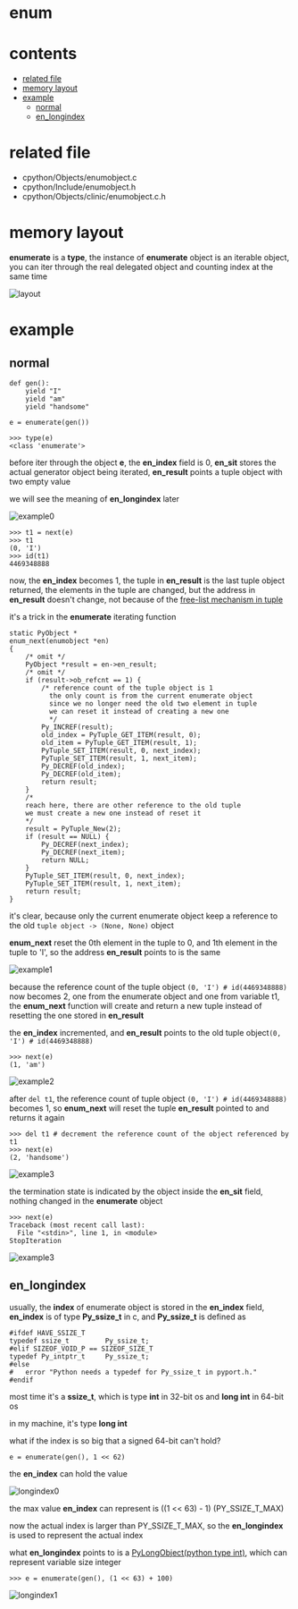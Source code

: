 # enum

# contents

* [related file](#related-file)
* [memory layout](#memory-layout)
* [example](#example)
    * [normal](#normal)
    * [en_longindex](#en_longindex)

# related file
* cpython/Objects/enumobject.c
* cpython/Include/enumobject.h
* cpython/Objects/clinic/enumobject.c.h

# memory layout

**enumerate** is a **type**, the instance of **enumerate** object is an iterable object, you can iter through the real delegated object and counting index at the same time

![layout](https://github.com/zpoint/CPython-Internals/blob/master/BasicObject/enum/layout.png)

# example

## normal

    def gen():
        yield "I"
        yield "am"
        yield "handsome"

    e = enumerate(gen())

    >>> type(e)
    <class 'enumerate'>

before iter through the object **e**, the **en_index** field is 0, **en_sit** stores the actual generator object being iterated, **en_result** points a tuple object with two empty value

we will see the meaning of **en_longindex** later

![example0](https://github.com/zpoint/CPython-Internals/blob/master/BasicObject/enum/example0.png)

    >>> t1 = next(e)
    >>> t1
    (0, 'I')
    >>> id(t1)
    4469348888

now, the **en_index** becomes 1, the tuple in **en_result** is the last tuple object returned, the elements in the tuple are changed, but the address in **en_result** doesn't change, not because of the [free-list mechanism in tuple](https://github.com/zpoint/CPython-Internals/blob/master/BasicObject/tuple/tuple.md#free-list)

it's a trick in the **enumerate** iterating function

    static PyObject *
    enum_next(enumobject *en)
    {
        /* omit */
        PyObject *result = en->en_result;
        /* omit */
        if (result->ob_refcnt == 1) {
            /* reference count of the tuple object is 1
              the only count is from the current enumerate object
              since we no longer need the old two element in tuple
              we can reset it instead of creating a new one
              */
            Py_INCREF(result);
            old_index = PyTuple_GET_ITEM(result, 0);
            old_item = PyTuple_GET_ITEM(result, 1);
            PyTuple_SET_ITEM(result, 0, next_index);
            PyTuple_SET_ITEM(result, 1, next_item);
            Py_DECREF(old_index);
            Py_DECREF(old_item);
            return result;
        }
        /*
        reach here, there are other reference to the old tuple
        we must create a new one instead of reset it
        */
        result = PyTuple_New(2);
        if (result == NULL) {
            Py_DECREF(next_index);
            Py_DECREF(next_item);
            return NULL;
        }
        PyTuple_SET_ITEM(result, 0, next_index);
        PyTuple_SET_ITEM(result, 1, next_item);
        return result;
    }

it's clear, because only the current enumerate object keep a reference to the old `tuple object -> (None, None)` object

**enum_next** reset the 0th element in the tuple to 0, and 1th element in the tuple to 'I', so the address **en_result** points to is the same

![example1](https://github.com/zpoint/CPython-Internals/blob/master/BasicObject/enum/example1.png)

because the reference count of the tuple object `(0, 'I') # id(4469348888)` now becomes 2, one from the enumerate object and one from variable t1, the **enum_next** function will create and return a new tuple instead of resetting the one stored in **en_result**

the **en_index** incremented, and **en_result** points to the old tuple object`(0, 'I') # id(4469348888)`

    >>> next(e)
    (1, 'am')

![example2](https://github.com/zpoint/CPython-Internals/blob/master/BasicObject/enum/example2.png)

after `del t1`, the reference count of tuple object `(0, 'I') # id(4469348888)` becomes 1, so **enum_next** will reset the tuple **en_result** pointed to and returns it again

    >>> del t1 # decrement the reference count of the object referenced by t1
    >>> next(e)
    (2, 'handsome')

![example3](https://github.com/zpoint/CPython-Internals/blob/master/BasicObject/enum/example3.png)

the termination state is indicated by the object inside the **en_sit** field, nothing changed in the **enumerate** object

    >>> next(e)
    Traceback (most recent call last):
      File "<stdin>", line 1, in <module>
    StopIteration

![example3](https://github.com/zpoint/CPython-Internals/blob/master/BasicObject/enum/example3.png)

## en_longindex

usually, the **index** of enumerate object is stored in the **en_index** field, **en_index** is of type **Py_ssize_t** in c, and **Py_ssize_t** is defined as

    #ifdef HAVE_SSIZE_T
    typedef ssize_t         Py_ssize_t;
    #elif SIZEOF_VOID_P == SIZEOF_SIZE_T
    typedef Py_intptr_t     Py_ssize_t;
    #else
    #   error "Python needs a typedef for Py_ssize_t in pyport.h."
    #endif

most time it's a **ssize_t**, which is type **int** in 32-bit os and **long int** in 64-bit os

in my machine, it's type **long int**

what if the index is so big that a signed 64-bit can't hold?

    e = enumerate(gen(), 1 << 62)

the **en_index** can hold the value

![longindex0](https://github.com/zpoint/CPython-Internals/blob/master/BasicObject/enum/longindex0.png)

the max value **en_index** can represent is ((1 << 63) - 1) (PY_SSIZE_T_MAX)

now the actual index is larger than PY_SSIZE_T_MAX, so the **en_longindex** is used to represent the actual index

what **en_longindex** points to is a [PyLongObject(python type int)](https://github.com/zpoint/CPython-Internals/blob/master/BasicObject/long/long.md), which can represent variable size integer

    >>> e = enumerate(gen(), (1 << 63) + 100)

![longindex1](https://github.com/zpoint/CPython-Internals/blob/master/BasicObject/enum/longindex1.png)

